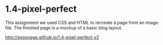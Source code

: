 # 1.4-pixel-perfect

This assignment we used CSS and HTML to recreate a page from an image file. The finished page is a mockup of a basic blog layout.

http://esponage.github.io/1.4-pixel-perfect-v2
